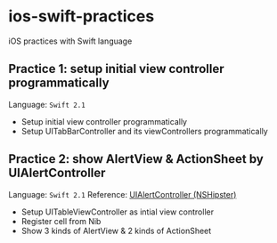 # ios-swift-practices
iOS practices with Swift language

## Practice 1: setup initial view controller programmatically
Language: `Swift 2.1`

* Setup initial view controller programmatically
* Setup UITabBarController and its viewControllers programmatically

## Practice 2: show AlertView & ActionSheet by UIAlertController
Language: `Swift 2.1`
Reference: [UIAlertController (NSHipster)](http://nshipster.com/uialertcontroller/)

* Setup UITableViewController as intial view controller
* Register cell from Nib
* Show 3 kinds of AlertView & 2 kinds of ActionSheet
